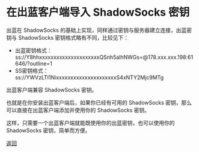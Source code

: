 # 在出蓝客户端导入 ShadowSocks 密钥

出蓝在 ShadowSocks 的基础上实现，同样通过密钥与服务器建立连接，出蓝密钥与 ShadowSocks 密钥格式略有不同，比较见下：

- 出蓝密钥格式：ss://Y8hhxxxxxxxxxxxxxxxxxxxxxQSnh5alhNWGs=@178.xxx.xxx.198:61646/?outline=1
- SS密钥格式：ss://YWVzLTI1NixxxxxxxxxxxxxxxxxxxxxS4xNTY2Mjc9MTg

出蓝客户端兼容 ShadowSocks 密钥。

也就是在你安装出蓝客户端后，如果你已经有可用的 ShadowSocks 密钥，那么可以直接在出蓝客户端添加并使用你的 ShadowSocks 密钥。

这样，只需要一个出蓝客户端就能既使用你的出蓝密钥，也可以使用你的 ShadowSocks 密钥，简单而方便。

<a href="https://wgredlong.github.io/">返回</a>
